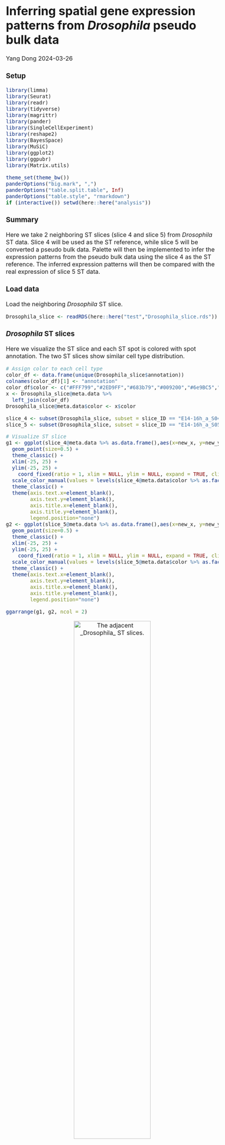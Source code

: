 Inferring spatial gene expression patterns from *Drosophila* pseudo bulk
data
================
Yang Dong
2024-03-26

<style type="text/css">
  body{
  font-size: 12pt;
}
</style>

### Setup

``` r
library(limma)
library(Seurat)
library(readr)
library(tidyverse)
library(magrittr)
library(pander)
library(SingleCellExperiment)
library(reshape2)
library(BayesSpace)
library(MuSiC)
library(ggplot2)
library(ggpubr)
library(Matrix.utils)

theme_set(theme_bw())
panderOptions("big.mark", ",")
panderOptions("table.split.table", Inf)
panderOptions("table.style", "rmarkdown")
if (interactive()) setwd(here::here("analysis"))
```

### Summary

Here we take 2 neighboring ST slices (slice 4 and slice 5) from
*Drosophila* ST data. Slice 4 will be used as the ST reference, while
slice 5 will be converted a pseudo bulk data. Palette will then be
implemented to infer the expression patterns from the pseudo bulk data
using the slice 4 as the ST reference. The inferred expression patterns
will then be compared with the real expression of slice 5 ST data.

### Load data

Load the neighboring *Drosophila* ST slice.

``` r
Drosophila_slice <- readRDS(here::here("test","Drosophila_slice.rds"))
```

### *Drosophila* ST slices

Here we visualize the ST slice and each ST spot is colored with spot
annotation. The two ST slices show similar cell type distribution.

``` r
# Assign color to each cell type
color_df <- data.frame(unique(Drosophila_slice$annotation))
colnames(color_df)[1] <- "annotation"
color_df$color <- c("#FFF799","#2ED9FF","#683b79","#009200","#6e9BC5","#F091A0","#FEAF16","#ff66ff","#AEF359","#C0C0C0")
x <- Drosophila_slice@meta.data %>%
  left_join(color_df)
Drosophila_slice@meta.data$color <- x$color

slice_4 <- subset(Drosophila_slice, subset = slice_ID == "E14-16h_a_S04")
slice_5 <- subset(Drosophila_slice, subset = slice_ID == "E14-16h_a_S05")

# Visualize ST slice
g1 <- ggplot(slice_4@meta.data %>% as.data.frame(),aes(x=new_x, y=new_y, color=color)) +
  geom_point(size=0.5) +
  theme_classic() +
  xlim(-25, 25) +
  ylim(-25, 25) +
    coord_fixed(ratio = 1, xlim = NULL, ylim = NULL, expand = TRUE, clip = "on") +
  scale_color_manual(values = levels(slice_4@meta.data$color %>% as.factor())) +
  theme_classic() +
  theme(axis.text.x=element_blank(),
        axis.text.y=element_blank(),
        axis.title.x=element_blank(),
        axis.title.y=element_blank(),
        legend.position="none")
g2 <- ggplot(slice_5@meta.data %>% as.data.frame(),aes(x=new_x, y=new_y, color=color)) +
  geom_point(size=0.5) +
  theme_classic() +
  xlim(-25, 25) +
  ylim(-25, 25) +
    coord_fixed(ratio = 1, xlim = NULL, ylim = NULL, expand = TRUE, clip = "on") +
  scale_color_manual(values = levels(slice_5@meta.data$color %>% as.factor())) +
  theme_classic() +
  theme(axis.text.x=element_blank(),
        axis.text.y=element_blank(),
        axis.title.x=element_blank(),
        axis.title.y=element_blank(),
        legend.position="none")

ggarrange(g1, g2, ncol = 2)
```

<div class="figure" style="text-align: center">

<img src="1.-Palette-pipeline--Drosophila-slices-as-example-_files/figure-gfm/Drosophila ST slices-1.png" alt="The adjacent _Drosophila_ ST slices." width="60%" />
<p class="caption">
The adjacent *Drosophila* ST slices.
</p>

</div>

<p>
 
</p>

### Construct pseudo bulk data and select highly expressed genes

Aggregate expression of ST data to generate pseudo bulk. Slice 5 is
convert to pseudo bulk, while the aggregated expression of ST data
(slice 4) is used for selecting highly expressed genes.

``` r
# Convert both to pseudo bulk data
slice_sce <- SingleCellExperiment(assays = list(counts = Drosophila_slice@assays$RNA@counts), 
                           colData = Drosophila_slice@meta.data)
groups <- colData(slice_sce)[, c("slice_ID")]
slice_bulk <- aggregate.Matrix(t(counts(slice_sce)), 
                       groupings = groups, fun = "sum") %>% 
  as.data.frame() %>% t()

# Slice 5 as pseudo bulk
slice_5_bulk <- slice_bulk[,2, drop = FALSE] %>% set_colnames("slice_5")
# Slice 4 as aggregated ST data for selecting highly expressed genes
slice_4_ST_sum <- slice_bulk[,1, drop = FALSE] %>% set_colnames("slice_4_ST")

# Select highly expressed genes in ST data
slice_4_ST_sum_high_exp <- slice_4_ST_sum %>%
  as.data.frame() %>%
  dplyr::filter(rownames(.) %in% rownames(slice_5_bulk)) %>%
  dplyr::filter(.$slice_4_ST > 30)

# Reorder genes of pseudo bulk data (slice 5) based on the ST data (slice 4)
slice_5_bulk_reorder <- slice_5_bulk[match(rownames(slice_4_ST_sum_high_exp), rownames(slice_5_bulk)),,drop = FALSE] %>%
  as.data.frame()

# Define the ratio of the pseudo bulk (slice 5) and the aggregate ST (slice 4) as gene filter
gene_filter <- (slice_5_bulk_reorder/slice_4_ST_sum_high_exp) %>%
  set_colnames("ratio") %>%
  .[is.finite(rowSums(.)),, drop = FALSE]
```

We use density plot to visualize the expression ratios of the pseudo
bulk (slice 5) and the aggregated ST (slice 4). We take the top 2000
genes closest to the mean and median ratios for the following analyses.
These genes are highly expressed in both pseudo bulk and ST data.

``` r
ggplot(gene_filter, aes(x=ratio)) + 
  geom_density() + theme_classic() +
  theme(text = element_text(size = 20)) 
```

<div class="figure" style="text-align: center">

<img src="1.-Palette-pipeline--Drosophila-slices-as-example-_files/figure-gfm/unnamed-chunk-2-1.png" alt="Density plot showing the expression ratio of pseudo bulk and aggregated ST data." width="40%" />
<p class="caption">
Density plot showing the expression ratio of pseudo bulk and aggregated
ST data.
</p>

</div>

``` r
# The difference of gene ratio to the mean and median ratio
gene_filter$differ <- abs(gene_filter$ratio - (mean(gene_filter$ratio)+median(gene_filter$ratio))/2)

# Select the top 2000 genes closer to the mean and median for spatial clustering and deconvolution
high_exp_genes <- gene_filter %>%
  .[order(.$differ),] %>%
   top_n(.,-2000)
```

<p>
 
</p>

### Spatial clustering of ST data

BayesSpace is employed for spatial clustering on ST data (slice 4). Only
the selected 2000 highly expressed genes are used for spatial
clustering. The cluster identities are then assigned to each ST spot.

``` r
# Convert coordinates into pixel coordinates for BayesSpace
metadata <-  slice_4@meta.data
metadata$col <-  metadata$new_x %>% as.numeric() %>% as.integer()
metadata$row <-  metadata$new_y %>% as.numeric() %>% as.integer()

# Construct sce object
sce <- SingleCellExperiment(assays = list(counts = slice_4@assays$RNA@counts, logcounts = slice_4@assays$RNA@data),
                            colData=metadata)

# Only take highly expressed genes for spatial clustering
sce_filtered <- sce[rownames(high_exp_genes),]
sce_filtered <- spatialPreprocess(sce_filtered, platform="ST",
                              n.PCs=4,n.HVGs = 2000, log.normalize=TRUE)
# Select the number of clusters
p <- qTune(sce_filtered, qs=seq(2, 10), platform="ST")

# Clustering with BayesSpace
set.seed(149)
spatial_cluster <- spatialCluster(p, q=5, platform="ST", d=7,
                           init.method="kmeans", model="t", gamma=2,
                           nrep=10000, burn.in=100,
                           save.chain=TRUE)

# Visualizing spatial clusters
clusterPlot(spatial_cluster, color="black") +
  theme_bw() +
  xlab("") +
  ylab("") + 
  theme(text = element_text(size = 20)) 
```

<div class="figure" style="text-align: center">

<img src="1.-Palette-pipeline--Drosophila-slices-as-example-_files/figure-gfm/unnamed-chunk-3-1.png" alt="Spatial Clustering of ST data." width="40%" />
<p class="caption">
Spatial Clustering of ST data.
</p>

</div>

``` r
slice_4$spatial_cluster <- spatial_cluster$spatial.cluster
Idents(slice_4) <- slice_4$spatial_cluster

# Check the proportions of each cluster
prop_table <- prop.table(table(slice_4$spatial_cluster)) %>% t()
colnames(prop_table) <- c("cluster 1","cluster 2","cluster 3","cluster 4","cluster 5")
rownames(prop_table) <- "Proportion"
knitr::kable(prop_table,
             caption = "The proportions of each cluster.")
```

|            | cluster 1 | cluster 2 | cluster 3 | cluster 4 | cluster 5 |
|:-----------|----------:|----------:|----------:|----------:|----------:|
| Proportion | 0.3997195 | 0.1640954 | 0.1823282 | 0.1107994 | 0.1430575 |

The proportions of each cluster.

<p>
 
</p>

### Pseudo bulk deconvolution

MuSiC is employed for deconvolution. Also, only the selected 2000 highly
expressed genes are used for deconvolution. We can then achieve the
abundances of each cluster in pseudo bulk data.

``` r
# Pre-process data for MuSiC
bulk.est <- Biobase::ExpressionSet(assayData = slice_bulk %>% as.matrix())
sc.eset <- ExpressionSet(assayData = as.matrix(GetAssayData(slice_4[rownames(high_exp_genes),])), phenoData = new("AnnotatedDataFrame", slice_4@meta.data))

slice_4$sample_id <- colnames(slice_4)
sce <- SingleCellExperiment(assays = list(counts = slice_4[rownames(high_exp_genes),]@assays$RNA@counts, logcounts = slice_4[rownames(high_exp_genes),]@assays$RNA@data),
                            colData=slice_4@meta.data)

# MuSiC deconvolution
Est.pro = music_prop(bulk.mtx = exprs(bulk.est), sc.sce = sce,  clusters = "spatial_cluster", samples = "sample_id")
proportion <- Est.pro$Est.prop.weighted
proportion_reorder <- proportion[, c("1","2","3","4","5")]

# The estimated proportion of each cluster in pseudo bulk data
prop_table_2 <- proportion_reorder[2,] %>% t()
colnames(prop_table_2) <- c("cluster 1","cluster 2","cluster 3","cluster 4","cluster 5")
rownames(prop_table_2) <- "Proportion"
knitr::kable(prop_table_2,
             caption = "The estimated proportions of each cluster in pseudo bulk data (slice 5).")
```

|            | cluster 1 | cluster 2 | cluster 3 | cluster 4 | cluster 5 |
|:-----------|----------:|----------:|----------:|----------:|----------:|
| Proportion |  0.396305 | 0.2290089 | 0.2436111 | 0.0656715 | 0.0654036 |

The estimated proportions of each cluster in pseudo bulk data (slice 5).

<p>
 
</p>

### Variable factor calculation

Here we define a variable factor to adjust the expression difference
between pseudo bulk and ST data. The variable factor is defined as the
ratio of bulk expression matrix to the pseudo bulk matrix. Each gene has
its own variable factor to adjust its expression.

``` r
# The average gene expression of each cluster
cluster.averages <- AverageExpression(slice_4) %>%
  as.data.frame() %>%
  as.matrix()

cluster.averages_filtered <- cluster.averages %>%
  as.data.frame() %>%
  rownames_to_column() %>%
  dplyr::filter(.$rowname %in% rownames(slice_bulk)) %>%
  column_to_rownames(var= "rowname")  %>%
  as.matrix() %>%
  .[,c("RNA.1","RNA.2","RNA.3","RNA.4","RNA.5")]

# The abundance of each cluster in pseudo bulk 
abundance <- proportion_reorder %>%
  .[2,,drop=FALSE] %>%
  as.data.frame() %>%
  as.matrix()


slice_5_bulk_reorder <- slice_5_bulk[match(rownames(cluster.averages_filtered), rownames(slice_5_bulk)),,drop=FALSE] %>%
  as.data.frame()

# Define variable factor
variable_factor <- (slice_5_bulk_reorder/(cluster.averages_filtered %*% (abundance %>% t()))) %>%
  .[is.finite(rowSums(.)),, drop = FALSE] %>%
  as.data.frame() %>%
  set_colnames("var")

variable_factor_matrix <- rep(variable_factor,5) %>%
  as.data.frame() %>%
  set_colnames(c("1","2","3","4","5"))
rownames(variable_factor_matrix) <- rownames(variable_factor)
```

    ## [1] "The top 5 rows of variable factor"

    ##                          var
    ## 128up               497.0545
    ## 14-3-3epsilon       364.0360
    ## 14-3-3zeta          355.6674
    ## 140up               386.9003
    ## 18SrRNA-Psi:CR41602 344.8970

The adjusted matrix is the overall gene expression of each cluster,
which is obtained by taking the dot product of the cluster expression
matrix of ST slice and the variable factor.

``` r
adjusted_matrix <- ((cluster.averages_filtered[rownames(variable_factor_matrix),] * variable_factor_matrix)) 
colnames(adjusted_matrix) <- c("cluster 1","cluster 2","cluster 3","cluster 4","cluster 5")
```

    ## [1] "The top 5 rows of adjusted matrix"

    ##                     cluster 1 cluster 2   cluster 3   cluster 4 cluster 5
    ## 128up                30.25231  45.50767   32.064688   64.999345  24.00725
    ## 14-3-3epsilon       482.38149 428.18683 1022.029042 1264.198563 451.50266
    ## 14-3-3zeta          724.20988 644.44031  840.021008  854.037742 752.64577
    ## 140up                10.88988  11.16867    7.669921    4.940966  16.02148
    ## 18SrRNA-Psi:CR41602  51.66063 147.46913   52.623960  149.876118 129.43712

<p>
 
</p>

### Estimate expression of each spot

The expression of each spot is estimated through a loop algorithm. In
each interaction of the loop, the procedure begins by selecting one
random spot and its neighboring spots. The number of neighboring spots
can be changed depending on the data. The expression of spots belonging
to the same cluster is aggregated to form a pseudo bulk data called
regional cluster ST (RST). Here we assume that the ratio of RST to the
entire ST data is equal to the ratio of the adjusted RST to the adjusted
matrix. We define the ratio of RST to the entire ST as regional factor
K. The adjust regional ST equals to the dot product of adjusted matrix
and regional factor K. The expression of adjusted RST is then evenly
allocated into the selected spots of this cluster. After thousands of
interactions, the average expression of each spot is almost stable and
considered as the output estimated expression.

``` r
ST <- slice_4_ST_sum %>%
    as.data.frame() %>%
    rownames_to_column() %>%
    dplyr::select(Gene=rowname, Counts = 'slice_4_ST')


#### Nearest 8 spots
output_final <- data.frame(matrix(ncol = 0, nrow = length(rownames(variable_factor_matrix))))
rownames(output_final) <- rownames(variable_factor_matrix)
for (i in 1:5000) {
  # Select one random spot
  set.seed(i)
  slice_4.random.obj <- slice_4[, sample(colnames(slice_4), size = 1, replace=F)]
  spot <- slice_4.random.obj@meta.data[,c("new_x","new_y")] %>% as.data.frame()
  df <- slice_4@meta.data[,c("new_x","new_y")] %>% as.data.frame()
  # Calculate the distance from other spots to the selected spot
  df$distance = sqrt((df$new_x - spot$new_x)^2 + (df$new_y - spot$new_y)^2)
  # Here we select the nearest 8 spots. The number of the nearest spots can be changed here. 
  df <- df[order(df$distance),][1:9,]
  slice_4.random.neighbor <-  slice_4[,rownames(df)]
  output_region <- data.frame(matrix(ncol = 0, nrow = length(rownames(variable_factor_matrix))))
  rownames(output_region) <- rownames(variable_factor_matrix)
  # For each cluster in the selecting spots
  for (k in as.numeric(levels(as.factor(slice_4.random.neighbor$spatial_cluster)))){
    # Select the spots belonging to the same cluster
    cluster <- subset(slice_4.random.neighbor, subset = spatial_cluster == k)
    # Sum the expression of these spots from the same cluster
    RST <- colSums(t((cluster@assays$RNA@counts))) %>%
      as.data.frame() %>%
      rownames_to_column() %>%
      dplyr::select(Gene=rowname, Counts = '.')
    # Define a regional factor K as the ratio of RST to ST
    K <- RST$Counts/ST$Counts %>%
      as.data.frame()
    rownames(K) <- ST$Gene
    K_filtered <- K %>%
      rownames_to_column() %>%
      dplyr::select(Gene=rowname, factor = '.') %>%
      dplyr::filter(.$Gene %in% rownames(variable_factor_matrix)) %>%
      column_to_rownames(var= "Gene")  %>%
      as.matrix()
    # Adjusted regional bulk equals to the dot product of adjusted matrix and regional factor K
    region_bulk <- (adjusted_matrix[,k] %>% as.data.frame()) * K_filtered
    # Assign expression to each spot
    each_spot <- data.frame(region_bulk/length(cluster$orig.ident))
    output <- cbind(each_spot, rep(each_spot[1],  length(cluster$orig.ident)))
    output <- output[1:(length(output)-1)]
    colnames(output) <- rownames(cluster@meta.data)
    output_region <- output_region %>%
      cbind(output)
    }
  output_final <- output_final %>%
    cbind(output_region)
}

# Calculate the average expression of each spot
cell_list <- as.list(rownames(slice_4@meta.data))

spot_average_counts_final <- data.frame(matrix(ncol = 0, nrow = length(rownames(variable_factor_matrix))))
rownames(spot_average_counts_final) <- rownames(variable_factor_matrix)
spot_rep_times <- data.frame()

for ( i in 1:length(cell_list)) {
  spot <- colnames(output_final) == cell_list[i]
  spot_counts <- output_final[, spot, drop = FALSE]
  spot_rep_times <- spot_rep_times %>%
    rbind(length(colnames(spot_counts)))
  spot_average_counts <-  data.frame(rowSums(spot_counts))/length(spot_counts)
  colnames(spot_average_counts) <- cell_list[i]
  spot_average_counts_final <- spot_average_counts_final %>%
    cbind(spot_average_counts)
}

# Covert Palette-inferred data into seurat object
slice_4_adjusted <- CreateSeuratObject(spot_average_counts_final,assay = "RNA",meta.data = metadata)
slice_4_adjusted@images$image <- slice_4@images$image
saveRDS(slice_4_adjusted, here::here("test","slice_4_adjusted.rds"))
```

<p>
 
</p>

### Palette performance assessment

We assess the Palette performance through comparing the expression
patterns of Palette implemented data to original ST data and *in situ*
hybridization images. Here we show the expression patterns of marker
genes CG5171 (amnioserosa) and Idgf6 (hemolymph). Compared the original
ST data (Left), the Palette-implemented data (Right) significantly
increases the signal-to-noise ratio and exhibits more specific
expression patterns, which are more similar to the bona fide patterns
observed by *in situ* hybridization.

``` r
# Construct sce object for expression visualization 
metadata <-  slice_4_adjusted@meta.data
metadata$col <-  slice_4_adjusted@meta.data$col
metadata$row <-  slice_4_adjusted@meta.data$row


sce_S4 <- SingleCellExperiment(assays = list(counts = slice_4_adjusted@assays$RNA@counts, logcounts = slice_4_adjusted@assays$RNA@data),
                            colData= metadata)

sce_S4 <- spatialPreprocess(sce_S4, platform="ST",
                              n.PCs=4,n.HVGs = 2000, log.normalize=FALSE,skip.PCA=TRUE)


p1 <- featurePlot(
  sce_S4,
  "CG5171",
  assay.type = "logcounts",
  diverging = FALSE,
  low = NULL,
  high = "darkblue",
  mid = NULL,
  color = NULL,
  platform = NULL,
  is.enhanced = NULL,
)

p2 <- featurePlot(
  sce_S4,
  "Idgf6",
  assay.type = "logcounts",
  diverging = FALSE,
  low = NULL,
  high = "darkblue",
  mid = NULL,
  color = NULL,
  platform = NULL,
  is.enhanced = NULL,
)

slice_5_metadata <-  slice_5@meta.data
slice_5_metadata$col <-  slice_5_metadata$new_x %>% as.numeric() %>% as.integer()
slice_5_metadata$row <-  slice_5_metadata$new_y %>% as.numeric() %>% as.integer()


sce_S5 <- SingleCellExperiment(assays = list(counts = slice_5@assays$RNA@counts, logcounts = slice_5@assays$RNA@data),
                            colData=slice_5_metadata)

sce_S5 <- spatialPreprocess(sce_S5, platform="ST",
                              n.PCs=4,n.HVGs = 2000, log.normalize=FALSE,skip.PCA=TRUE)
markers <- FindAllMarkers(slice_5)
p3 <- featurePlot(
  sce_S5,
  "CG5171",
  assay.type = "logcounts",
  diverging = FALSE,
  low = NULL,
  high = "darkblue",
  mid = NULL,
  color = NULL,
  platform = NULL,
  is.enhanced = NULL,
)

p4 <- featurePlot(
  sce_S5,
  "Idgf6",
  assay.type = "logcounts",
  diverging = FALSE,
  low = NULL,
  high = "darkblue",
  mid = NULL,
  color = NULL,
  platform = NULL,
  is.enhanced = NULL,
)

ggarrange(p3, p1, p4, p2, ncol = 2, nrow = 2)
```

<div class="figure" style="text-align: center">

<img src="1.-Palette-pipeline--Drosophila-slices-as-example-_files/figure-gfm/unnamed-chunk-4-1.png" alt="Comparsion of expression patterns." width="70%" />
<p class="caption">
Comparsion of expression patterns.
</p>

</div>

<p>
 
</p>

### Session information

``` r
devtools::session_info()
```

    ## ─ Session info ───────────────────────────────────────────────────────────────
    ##  setting  value
    ##  version  R version 4.3.1 (2023-06-16)
    ##  os       macOS Sonoma 14.2
    ##  system   aarch64, darwin20
    ##  ui       X11
    ##  language (EN)
    ##  collate  en_US.UTF-8
    ##  ctype    en_US.UTF-8
    ##  tz       Asia/Shanghai
    ##  date     2024-03-27
    ##  pandoc   3.1.1 @ /Applications/RStudio.app/Contents/Resources/app/quarto/bin/tools/ (via rmarkdown)
    ## 
    ## ─ Packages ───────────────────────────────────────────────────────────────────
    ##  package              * version   date (UTC) lib source
    ##  abind                  1.4-5     2016-07-21 [1] CRAN (R 4.3.0)
    ##  assertthat             0.2.1     2019-03-21 [1] CRAN (R 4.3.0)
    ##  backports              1.4.1     2021-12-13 [1] CRAN (R 4.3.0)
    ##  BayesSpace           * 1.10.1    2023-06-11 [1] Bioconductor
    ##  beachmat               2.16.0    2023-05-08 [1] Bioconductor
    ##  beeswarm               0.4.0     2021-06-01 [1] CRAN (R 4.3.0)
    ##  Biobase              * 2.60.0    2023-05-08 [1] Bioconductor
    ##  BiocFileCache          2.8.0     2023-05-08 [1] Bioconductor
    ##  BiocGenerics         * 0.46.0    2023-06-04 [1] Bioconductor
    ##  BiocNeighbors          1.18.0    2023-05-08 [1] Bioconductor
    ##  BiocParallel           1.34.2    2023-05-28 [1] Bioconductor
    ##  BiocSingular           1.16.0    2023-05-08 [1] Bioconductor
    ##  bit                    4.0.5     2022-11-15 [1] CRAN (R 4.3.0)
    ##  bit64                  4.0.5     2020-08-30 [1] CRAN (R 4.3.0)
    ##  bitops                 1.0-7     2021-04-24 [1] CRAN (R 4.3.0)
    ##  blob                   1.2.4     2023-03-17 [1] CRAN (R 4.3.0)
    ##  bluster                1.10.0    2023-05-08 [1] Bioconductor
    ##  broom                  1.0.5     2023-06-09 [1] CRAN (R 4.3.0)
    ##  cachem                 1.0.8     2023-05-01 [1] CRAN (R 4.3.0)
    ##  callr                  3.7.3     2022-11-02 [1] CRAN (R 4.3.0)
    ##  car                    3.1-2     2023-03-30 [1] CRAN (R 4.3.0)
    ##  carData                3.0-5     2022-01-06 [1] CRAN (R 4.3.0)
    ##  class                  7.3-22    2023-05-03 [1] CRAN (R 4.3.1)
    ##  cli                    3.6.1     2023-03-23 [1] CRAN (R 4.3.0)
    ##  cluster                2.1.4     2022-08-22 [1] CRAN (R 4.3.1)
    ##  coda                   0.19-4    2020-09-30 [1] CRAN (R 4.3.0)
    ##  codetools              0.2-19    2023-02-01 [1] CRAN (R 4.3.1)
    ##  colorspace             2.1-0     2023-01-23 [1] CRAN (R 4.3.0)
    ##  corpcor                1.6.10    2021-09-16 [1] CRAN (R 4.3.0)
    ##  cowplot                1.1.1     2020-12-30 [1] CRAN (R 4.3.0)
    ##  crayon                 1.5.2     2022-09-29 [1] CRAN (R 4.3.0)
    ##  curl                   5.1.0     2023-10-02 [1] CRAN (R 4.3.1)
    ##  data.table             1.14.8    2023-02-17 [1] CRAN (R 4.3.0)
    ##  DBI                    1.1.3     2022-06-18 [1] CRAN (R 4.3.0)
    ##  dbplyr                 2.3.4     2023-09-26 [1] CRAN (R 4.3.1)
    ##  DelayedArray           0.26.7    2023-07-30 [1] Bioconductor
    ##  DelayedMatrixStats     1.22.6    2023-09-03 [1] Bioconductor
    ##  deldir                 1.0-9     2023-05-17 [1] CRAN (R 4.3.0)
    ##  devtools               2.4.5     2022-10-11 [1] CRAN (R 4.3.0)
    ##  digest                 0.6.33    2023-07-07 [1] CRAN (R 4.3.0)
    ##  DirichletReg           0.7-1     2021-05-18 [1] CRAN (R 4.3.0)
    ##  doParallel             1.0.17    2022-02-07 [1] CRAN (R 4.3.0)
    ##  dotCall64              1.1-0     2023-10-17 [1] CRAN (R 4.3.1)
    ##  dplyr                * 1.1.4     2023-11-17 [1] CRAN (R 4.3.1)
    ##  dqrng                  0.3.1     2023-08-30 [1] CRAN (R 4.3.0)
    ##  e1071                  1.7-13    2023-02-01 [1] CRAN (R 4.3.0)
    ##  edgeR                  3.42.4    2023-06-04 [1] Bioconductor
    ##  ellipsis               0.3.2     2021-04-29 [1] CRAN (R 4.3.0)
    ##  EpiDISH              * 2.16.0    2023-05-08 [1] Bioconductor
    ##  evaluate               0.22      2023-09-29 [1] CRAN (R 4.3.1)
    ##  fansi                  1.0.5     2023-10-08 [1] CRAN (R 4.3.1)
    ##  farver                 2.1.1     2022-07-06 [1] CRAN (R 4.3.0)
    ##  fastmap                1.1.1     2023-02-24 [1] CRAN (R 4.3.0)
    ##  filelock               1.0.2     2018-10-05 [1] CRAN (R 4.3.0)
    ##  fitdistrplus           1.1-11    2023-04-25 [1] CRAN (R 4.3.0)
    ##  forcats              * 1.0.0     2023-01-29 [1] CRAN (R 4.3.0)
    ##  foreach                1.5.2     2022-02-02 [1] CRAN (R 4.3.0)
    ##  Formula                1.2-5     2023-02-24 [1] CRAN (R 4.3.0)
    ##  fs                     1.6.3     2023-07-20 [1] CRAN (R 4.3.0)
    ##  future                 1.33.0    2023-07-01 [1] CRAN (R 4.3.0)
    ##  future.apply           1.11.0    2023-05-21 [1] CRAN (R 4.3.0)
    ##  generics               0.1.3     2022-07-05 [1] CRAN (R 4.3.0)
    ##  GenomeInfoDb         * 1.36.4    2023-10-08 [1] Bioconductor
    ##  GenomeInfoDbData       1.2.10    2023-06-27 [1] Bioconductor
    ##  GenomicRanges        * 1.52.1    2023-10-08 [1] Bioconductor
    ##  GGally                 2.1.2     2021-06-21 [1] CRAN (R 4.3.0)
    ##  ggbeeswarm             0.7.2     2023-04-29 [1] CRAN (R 4.3.0)
    ##  ggplot2              * 3.4.4     2023-10-12 [1] CRAN (R 4.3.1)
    ##  ggpubr               * 0.6.0     2023-02-10 [1] CRAN (R 4.3.0)
    ##  ggrepel                0.9.4     2023-10-13 [1] CRAN (R 4.3.1)
    ##  ggridges               0.5.4     2022-09-26 [1] CRAN (R 4.3.0)
    ##  ggsignif               0.6.4     2022-10-13 [1] CRAN (R 4.3.0)
    ##  globals                0.16.2    2022-11-21 [1] CRAN (R 4.3.0)
    ##  glue                   1.6.2     2022-02-24 [1] CRAN (R 4.3.0)
    ##  goftest                1.2-3     2021-10-07 [1] CRAN (R 4.3.0)
    ##  gridExtra              2.3       2017-09-09 [1] CRAN (R 4.3.0)
    ##  grr                    0.9.5     2016-08-26 [1] CRAN (R 4.3.0)
    ##  gtable                 0.3.4     2023-08-21 [1] CRAN (R 4.3.0)
    ##  here                   1.0.1     2020-12-13 [1] CRAN (R 4.3.0)
    ##  hms                    1.1.3     2023-03-21 [1] CRAN (R 4.3.0)
    ##  htmltools              0.5.6.1   2023-10-06 [1] CRAN (R 4.3.1)
    ##  htmlwidgets            1.6.2     2023-03-17 [1] CRAN (R 4.3.0)
    ##  httpuv                 1.6.11    2023-05-11 [1] CRAN (R 4.3.0)
    ##  httr                   1.4.7     2023-08-15 [1] CRAN (R 4.3.0)
    ##  ica                    1.0-3     2022-07-08 [1] CRAN (R 4.3.0)
    ##  igraph                 1.5.1     2023-08-10 [1] CRAN (R 4.3.0)
    ##  IRanges              * 2.34.1    2023-06-22 [1] Bioconductor
    ##  irlba                  2.3.5.1   2022-10-03 [1] CRAN (R 4.3.1)
    ##  iterators              1.0.14    2022-02-05 [1] CRAN (R 4.3.0)
    ##  jsonlite               1.8.7     2023-06-29 [1] CRAN (R 4.3.0)
    ##  KernSmooth             2.23-22   2023-07-10 [1] CRAN (R 4.3.0)
    ##  knitr                  1.44      2023-09-11 [1] CRAN (R 4.3.0)
    ##  labeling               0.4.3     2023-08-29 [1] CRAN (R 4.3.0)
    ##  later                  1.3.1     2023-05-02 [1] CRAN (R 4.3.0)
    ##  lattice                0.21-9    2023-10-01 [1] CRAN (R 4.3.1)
    ##  lazyeval               0.2.2     2019-03-15 [1] CRAN (R 4.3.0)
    ##  leiden                 0.4.3     2022-09-10 [1] CRAN (R 4.3.0)
    ##  lifecycle              1.0.3     2022-10-07 [1] CRAN (R 4.3.0)
    ##  limma                * 3.56.2    2023-06-04 [1] Bioconductor
    ##  listenv                0.9.0     2022-12-16 [1] CRAN (R 4.3.0)
    ##  lmtest                 0.9-40    2022-03-21 [1] CRAN (R 4.3.0)
    ##  locfdr                 1.1-8     2015-07-15 [1] CRAN (R 4.3.0)
    ##  locfit                 1.5-9.8   2023-06-11 [1] CRAN (R 4.3.0)
    ##  lubridate            * 1.9.3     2023-09-27 [1] CRAN (R 4.3.1)
    ##  magrittr             * 2.0.3     2022-03-30 [1] CRAN (R 4.3.0)
    ##  MASS                   7.3-60    2023-05-04 [1] CRAN (R 4.3.1)
    ##  Matrix               * 1.7-0     2024-01-17 [1] R-Forge (R 4.3.1)
    ##  Matrix.utils         * 0.9.8     2020-02-26 [1] CRAN (R 4.3.1)
    ##  MatrixGenerics       * 1.12.3    2023-07-30 [1] Bioconductor
    ##  MatrixModels           0.5-2     2023-07-10 [1] CRAN (R 4.3.0)
    ##  matrixStats          * 1.0.0     2023-06-02 [1] CRAN (R 4.3.0)
    ##  maxLik                 1.5-2     2021-07-26 [1] CRAN (R 4.3.0)
    ##  mclust                 6.0.0     2022-10-31 [1] CRAN (R 4.3.0)
    ##  mcmc                   0.9-7     2020-03-21 [1] CRAN (R 4.3.0)
    ##  MCMCpack               1.6-3     2022-04-13 [1] CRAN (R 4.3.0)
    ##  memoise                2.0.1     2021-11-26 [1] CRAN (R 4.3.0)
    ##  metapod                1.8.0     2023-04-25 [1] Bioconductor
    ##  mime                   0.12      2021-09-28 [1] CRAN (R 4.3.0)
    ##  miniUI                 0.1.1.1   2018-05-18 [1] CRAN (R 4.3.0)
    ##  miscTools              0.6-28    2023-05-03 [1] CRAN (R 4.3.0)
    ##  munsell                0.5.0     2018-06-12 [1] CRAN (R 4.3.0)
    ##  MuSiC                * 1.0.0     2023-06-28 [1] Github (xuranw/MuSiC@0a3e3af)
    ##  nlme                   3.1-163   2023-08-09 [1] CRAN (R 4.3.0)
    ##  nnls                 * 1.5       2023-09-11 [1] CRAN (R 4.3.0)
    ##  pander               * 0.6.5     2022-03-18 [1] CRAN (R 4.3.0)
    ##  parallelly             1.36.0    2023-05-26 [1] CRAN (R 4.3.0)
    ##  patchwork              1.1.3     2023-08-14 [1] CRAN (R 4.3.0)
    ##  pbapply                1.7-2     2023-06-27 [1] CRAN (R 4.3.0)
    ##  pillar                 1.9.0     2023-03-22 [1] CRAN (R 4.3.0)
    ##  pkgbuild               1.4.2     2023-06-26 [1] CRAN (R 4.3.0)
    ##  pkgconfig              2.0.3     2019-09-22 [1] CRAN (R 4.3.0)
    ##  pkgload                1.3.3     2023-09-22 [1] CRAN (R 4.3.1)
    ##  plotly                 4.10.3    2023-10-21 [1] CRAN (R 4.3.1)
    ##  plyr                   1.8.9     2023-10-02 [1] CRAN (R 4.3.1)
    ##  png                    0.1-8     2022-11-29 [1] CRAN (R 4.3.0)
    ##  polyclip               1.10-6    2023-09-27 [1] CRAN (R 4.3.1)
    ##  prettyunits            1.2.0     2023-09-24 [1] CRAN (R 4.3.1)
    ##  processx               3.8.2     2023-06-30 [1] CRAN (R 4.3.0)
    ##  profvis                0.3.8     2023-05-02 [1] CRAN (R 4.3.0)
    ##  progressr              0.14.0    2023-08-10 [1] CRAN (R 4.3.0)
    ##  promises               1.2.1     2023-08-10 [1] CRAN (R 4.3.0)
    ##  proxy                  0.4-27    2022-06-09 [1] CRAN (R 4.3.0)
    ##  ps                     1.7.5     2023-04-18 [1] CRAN (R 4.3.0)
    ##  purrr                * 1.0.2     2023-08-10 [1] CRAN (R 4.3.0)
    ##  quadprog             * 1.5-8     2019-11-20 [1] CRAN (R 4.3.0)
    ##  quantreg               5.97      2023-08-19 [1] CRAN (R 4.3.0)
    ##  R6                     2.5.1     2021-08-19 [1] CRAN (R 4.3.0)
    ##  RANN                   2.6.1     2019-01-08 [1] CRAN (R 4.3.0)
    ##  RColorBrewer           1.1-3     2022-04-03 [1] CRAN (R 4.3.0)
    ##  Rcpp                   1.0.11    2023-07-06 [1] CRAN (R 4.3.0)
    ##  RcppAnnoy              0.0.21    2023-07-02 [1] CRAN (R 4.3.0)
    ##  RCurl                  1.98-1.12 2023-03-27 [1] CRAN (R 4.3.0)
    ##  readr                * 2.1.4     2023-02-10 [1] CRAN (R 4.3.0)
    ##  remotes                2.4.2.1   2023-07-18 [1] CRAN (R 4.3.0)
    ##  reshape                0.8.9     2022-04-12 [1] CRAN (R 4.3.0)
    ##  reshape2             * 1.4.4     2020-04-09 [1] CRAN (R 4.3.0)
    ##  reticulate             1.34.0    2023-10-12 [1] CRAN (R 4.3.1)
    ##  rhdf5                  2.44.0    2023-05-08 [1] Bioconductor
    ##  rhdf5filters           1.12.1    2023-05-08 [1] Bioconductor
    ##  Rhdf5lib               1.22.1    2023-09-10 [1] Bioconductor
    ##  rlang                  1.1.1     2023-04-28 [1] CRAN (R 4.3.0)
    ##  rmarkdown              2.25      2023-09-18 [1] CRAN (R 4.3.1)
    ##  ROCR                   1.0-11    2020-05-02 [1] CRAN (R 4.3.0)
    ##  rprojroot              2.0.3     2022-04-02 [1] CRAN (R 4.3.0)
    ##  RSQLite                2.3.1     2023-04-03 [1] CRAN (R 4.3.0)
    ##  rstatix                0.7.2     2023-02-01 [1] CRAN (R 4.3.0)
    ##  rstudioapi             0.15.0    2023-07-07 [1] CRAN (R 4.3.0)
    ##  rsvd                   1.0.5     2021-04-16 [1] CRAN (R 4.3.0)
    ##  Rtsne                  0.16      2022-04-17 [1] CRAN (R 4.3.0)
    ##  S4Arrays               1.2.0     2023-10-26 [1] Bioconductor
    ##  S4Vectors            * 0.38.2    2023-09-24 [1] Bioconductor
    ##  sandwich               3.0-2     2022-06-15 [1] CRAN (R 4.3.0)
    ##  ScaledMatrix           1.8.1     2023-05-08 [1] Bioconductor
    ##  scales                 1.2.1     2022-08-20 [1] CRAN (R 4.3.0)
    ##  scater                 1.28.0    2023-04-25 [1] Bioconductor
    ##  scattermore            1.2       2023-06-12 [1] CRAN (R 4.3.0)
    ##  scran                  1.28.2    2023-07-23 [1] Bioconductor
    ##  sctransform            0.4.1     2023-10-19 [1] CRAN (R 4.3.1)
    ##  scuttle                1.10.3    2023-10-15 [1] Bioconductor
    ##  sessioninfo            1.2.2     2021-12-06 [1] CRAN (R 4.3.0)
    ##  Seurat               * 4.4.0     2023-09-28 [1] CRAN (R 4.3.1)
    ##  SeuratObject         * 5.0.1     2023-11-17 [1] CRAN (R 4.3.1)
    ##  shiny                  1.7.5.1   2023-10-14 [1] CRAN (R 4.3.1)
    ##  SingleCellExperiment * 1.22.0    2023-05-08 [1] Bioconductor
    ##  sp                     2.1-1     2023-10-16 [1] CRAN (R 4.3.1)
    ##  spam                   2.9-1     2022-08-07 [1] CRAN (R 4.3.0)
    ##  SparseM                1.81      2021-02-18 [1] CRAN (R 4.3.0)
    ##  sparseMatrixStats      1.12.2    2023-07-02 [1] Bioconductor
    ##  spatstat.data          3.0-1     2023-03-12 [1] CRAN (R 4.3.0)
    ##  spatstat.explore       3.2-3     2023-09-07 [1] CRAN (R 4.3.0)
    ##  spatstat.geom          3.2-7     2023-10-20 [1] CRAN (R 4.3.1)
    ##  spatstat.random        3.2-1     2023-10-21 [1] CRAN (R 4.3.1)
    ##  spatstat.sparse        3.0-2     2023-06-25 [1] CRAN (R 4.3.0)
    ##  spatstat.utils         3.0-3     2023-05-09 [1] CRAN (R 4.3.0)
    ##  statmod                1.5.0     2023-01-06 [1] CRAN (R 4.3.0)
    ##  stringi                1.7.12    2023-01-11 [1] CRAN (R 4.3.0)
    ##  stringr              * 1.5.0     2022-12-02 [1] CRAN (R 4.3.0)
    ##  SummarizedExperiment * 1.30.2    2023-06-11 [1] Bioconductor
    ##  survival               3.5-7     2023-08-14 [1] CRAN (R 4.3.0)
    ##  tensor                 1.5       2012-05-05 [1] CRAN (R 4.3.0)
    ##  tibble               * 3.2.1     2023-03-20 [1] CRAN (R 4.3.0)
    ##  tidyr                * 1.3.0     2023-01-24 [1] CRAN (R 4.3.0)
    ##  tidyselect             1.2.0     2022-10-10 [1] CRAN (R 4.3.0)
    ##  tidyverse            * 2.0.0     2023-02-22 [1] CRAN (R 4.3.0)
    ##  timechange             0.2.0     2023-01-11 [1] CRAN (R 4.3.0)
    ##  TOAST                * 1.14.0    2023-05-08 [1] Bioconductor
    ##  tzdb                   0.4.0     2023-05-12 [1] CRAN (R 4.3.0)
    ##  urlchecker             1.0.1     2021-11-30 [1] CRAN (R 4.3.0)
    ##  usethis                2.2.2     2023-07-06 [1] CRAN (R 4.3.0)
    ##  utf8                   1.2.3     2023-01-31 [1] CRAN (R 4.3.0)
    ##  uwot                   0.1.16    2023-06-29 [1] CRAN (R 4.3.0)
    ##  vctrs                  0.6.4     2023-10-12 [1] CRAN (R 4.3.1)
    ##  vipor                  0.4.5     2017-03-22 [1] CRAN (R 4.3.0)
    ##  viridis                0.6.4     2023-07-22 [1] CRAN (R 4.3.0)
    ##  viridisLite            0.4.2     2023-05-02 [1] CRAN (R 4.3.0)
    ##  withr                  2.5.1     2023-09-26 [1] CRAN (R 4.3.1)
    ##  xfun                   0.40      2023-08-09 [1] CRAN (R 4.3.0)
    ##  xgboost                1.7.5.1   2023-03-30 [1] CRAN (R 4.3.0)
    ##  xtable                 1.8-4     2019-04-21 [1] CRAN (R 4.3.0)
    ##  XVector                0.40.0    2023-05-08 [1] Bioconductor
    ##  yaml                   2.3.7     2023-01-23 [1] CRAN (R 4.3.0)
    ##  zlibbioc               1.46.0    2023-05-08 [1] Bioconductor
    ##  zoo                    1.8-12    2023-04-13 [1] CRAN (R 4.3.0)
    ## 
    ##  [1] /Library/Frameworks/R.framework/Versions/4.3-arm64/Resources/library
    ## 
    ## ──────────────────────────────────────────────────────────────────────────────
